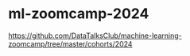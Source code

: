 # ml-zoomcamp-2024
https://github.com/DataTalksClub/machine-learning-zoomcamp/tree/master/cohorts/2024
